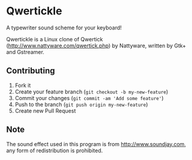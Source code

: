 # Qwertickle
A typewriter sound scheme for your keyboard!

Qwertickle is a Linux clone of Qwertick (http://www.nattyware.com/qwertick.php) by Nattyware, written by Gtk+ and Gstreamer.

## Contributing
1. Fork it
2. Create your feature branch (`git checkout -b my-new-feature`)
3. Commit your changes (`git commit -am 'Add some feature'`)
4. Push to the branch (`git push origin my-new-feature`)
5. Create new Pull Request

## Note
The sound effect used in this program is from http://www.soundjay.com, any form of redistribution is prohibited.

